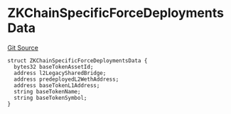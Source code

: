 # ZKChainSpecificForceDeploymentsData
[Git Source](https://github.com/matter-labs/zksync-contracts/blob/a1506a91fd7e3b73aa6fe10caf12e32f39e26211/contracts/system-contracts/interfaces/IL2GenesisUpgrade.sol)


```solidity
struct ZKChainSpecificForceDeploymentsData {
  bytes32 baseTokenAssetId;
  address l2LegacySharedBridge;
  address predeployedL2WethAddress;
  address baseTokenL1Address;
  string baseTokenName;
  string baseTokenSymbol;
}
```

